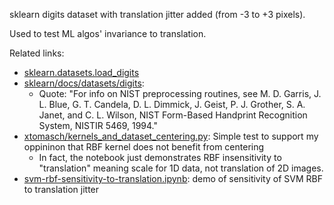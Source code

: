 sklearn digits dataset with translation jitter added (from -3 to +3 pixels).

Used to test ML algos' invariance to translation.

Related links:

- [sklearn.datasets.load_digits](https://scikit-learn.org/stable/modules/generated/sklearn.datasets.load_digits.html)
- [sklearn/docs/datasets/digits](https://scikit-learn.org/stable/datasets/toy_dataset.html#digits-dataset):
  - Quote: "For info on NIST preprocessing routines, see M. D. Garris, J. L. Blue, G. T. Candela, D. L. Dimmick, J. Geist, P. J. Grother, S. A. Janet, and C. L. Wilson, NIST Form-Based Handprint Recognition System, NISTIR 5469, 1994."
- [xtomasch/kernels_and_dataset_centering.py](https://gist.github.com/xtomasch/84d1d8574ef51eb8d42e77560d647e06): Simple test to support my oppininon that RBF kernel does not benefit from centering
  - In fact, the notebook just demonstrates RBF insensitivity to "translation" meaning scale for 1D data, not translation of 2D images.
- [svm-rbf-sensitivity-to-translation.ipynb](https://gist.github.com/shadiakiki1986/689980135fe9dde1d892127bde40a5a1): demo of sensitivity of SVM RBF to translation jitter

